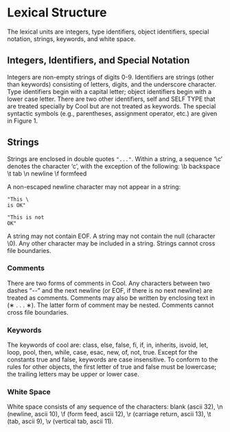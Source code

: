 # Lexical Structure

The lexical units are integers, type identifiers, object identifiers, special notation, strings, keywords, and white space.

## Integers, Identifiers, and Special Notation

Integers are non-empty strings of digits 0-9. 
Identifiers are strings (other than keywords) consisting of letters, digits, and the underscore character. 
Type identifiers begin with a capital letter; object identifiers begin with a lower case letter. There are two other identifiers, self and SELF TYPE that are treated specially by Cool but are not treated as keywords. The special syntactic symbols (e.g., parentheses, assignment operator, etc.) are given in Figure 1.

## Strings

Strings are enclosed in double quotes ```"..."```. 
Within a string, a sequence ‘\c’ denotes the character ‘c’, with the exception of the following:
\b backspace \t tab
\n newline \f formfeed

A non-escaped newline character may not appear in a string:
```
"This \
is OK"
``` 
```
"This is not
OK"
```
A string may not contain EOF. 
A string may not contain the null (character \0). 
Any other character may be included in a string. Strings cannot cross file boundaries.

###  Comments

There are two forms of comments in Cool. Any characters between two dashes “--” and the next newline (or EOF, if there is no next newline) are treated as comments. Comments may also be written by enclosing text in (∗ . . . ∗). The latter form of comment may be nested. Comments cannot cross file boundaries.

### Keywords

The keywords of cool are: class, else, false, fi, if, in, inherits, isvoid, let, loop, pool, then, while, case, esac, new, of, not, true. Except for the constants true and false, keywords are case insensitive. To conform to the rules for other objects, the first letter of true and false must be lowercase; the trailing letters may be upper or lower case.

### White Space

White space consists of any sequence of the characters: blank (ascii 32), \n (newline, ascii 10), \f (form feed, ascii 12), \r (carriage return, ascii 13), \t (tab, ascii 9), \v (vertical tab, ascii 11).

